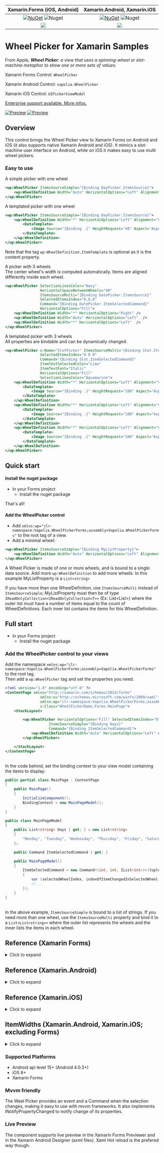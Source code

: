 | Xamarin.Forms (iOS, Android)| Xamarin.Android, Xamarin.iOS|
|:---------------------------:|:---------------------------:|
| [![NuGet][nuget-img]][nuget-link-forms]  ![Nuget](https://img.shields.io/nuget/dt/Vapolia.WheelPicker.Forms) | [![NuGet][nuget-img]][nuget-link]  ![Nuget](https://img.shields.io/nuget/dt/Vapolia.WheelPicker) |
| [![][demo-img]][demo-link] | [![][demo-img]][demo-link] |


# Wheel Picker for Xamarin Samples
From Apple, _**Wheel Picker**: a view that uses a spinning-wheel or slot-machine metaphor to show one or more sets of values_.

Xamarin Forms Control:
`WheelPicker`

Xamarin Android Control:
`vapolia.WheelPicker`

Xamarin iOS Control:
`UIPickerViewModel`

[Enterprise support available. More infos.](https://vapolia.eu)

[![Preview][video-img]][video-link]
[![Preview][video-img2]][video-link2]

[video-img]: https://i.vimeocdn.com/video/668500920.webp?mw=400&mh=540
[video-link]: https://vimeo.com/244170732
[nuget-img]: https://img.shields.io/nuget/v/Vapolia.WheelPicker
[nuget-link]: https://www.nuget.org/packages/Vapolia.WheelPicker/
[nuget-link-forms]: https://www.nuget.org/packages/Vapolia.WheelPicker.Forms/
[demo-img]: https://img.shields.io/badge/demo-source%20code-lightgrey.svg
[demo-link]: https://github.com/softlion/WheelPicker-Samples/tree/master/Demos
[video-img2]: https://i.imgur.com/BKTYa8G.png
[video-link2]: https://vimeo.com/488497139

## Overview

This control brings the Wheel Picker view to Xamarin Forms on Android and iOS (it also supports native Xamarin Android and iOS).
It mimics a slot-machine user interface on Android, while on iOS it makes easy to use multi wheel pickers.

### Easy to use

A simple picker with one wheel

```xml
<wp:WheelPicker ItemsSourceSimple="{Binding DayPicker.ItemsSource}">
    <wp:WheelDefinition Width="Auto" HorizontalOptions="Left" Alignment="Center" />
</wp:WheelPicker>
```

A templated picker with one wheel

```xml
<wp:WheelPicker ItemsSourceSimple="{Binding DayPicker.ItemsSource}">
    <wp:WheelDefinition Width="*" HorizontalOptions="Left" Alignment="Center" IsCircular="True" RowHeight="48">
        <DataTemplate>
            <Image Source="{Binding .}" HeightRequest="48" Aspect="AspectFill" />
        </DataTemplate>
    </wp:WheelDefinition>
</wp:WheelPicker>
```

Note that the tag `wp:WheelDefinition.ItemTemplate` is optional as it is the content property.


A picker with 3 wheels  
The center wheel's width is computed automatically. Items are aligned differently inside each wheel.

```xml
<wp:WheelPicker SelectionLinesColor="Navy" 
                HorizontalSpaceBetweenWheels="40" 
                ItemsSourceMulti="{Binding DatePicker.ItemsSource}"  
                SelectedItemsIndex="0,0,0" 
                Command="{Binding DatePicker.ItemSelectedCommand}"
                HorizontalOptions="Fill">
    <wp:WheelDefinition Width="*" HorizontalOptions="Right" />
    <wp:WheelDefinition Width="Auto" HorizontalOptions="Left"  />
    <wp:WheelDefinition Width="*" HorizontalOptions="Left"  />
</wp:WheelPicker>
```

A templated picker with 3 wheels  
All properties are bindable and can be dynamically changed.

```xml
<wp:WheelPicker x:Name="SlotPicker" ItemsSourceMulti="{Binding Slot.ItemsSource}" 
                SelectedItemsIndex="0 0 0"
                Command="{Binding Slot.ItemSelectedCommand}" 
                ItemTextSelectedColor="Lime"
                ItemTextFont="Italic"
                HorizontalOptions="Fill"
                SelectionLinesColor="Aquamarine">
    <wp:WheelDefinition Width="*" HorizontalOptions="Left" Alignment="Center" IsCircular="True" RowHeight="100">
        <DataTemplate>
            <Image Source="{Binding .}" HeightRequest="100" Aspect="AspectFit" />
        </DataTemplate>
    </wp:WheelDefinition>
    <wp:WheelDefinition Width="*" HorizontalOptions="Left" Alignment="Center" IsCircular="True" RowHeight="100">
        <DataTemplate>
            <Image Source="{Binding .}" HeightRequest="100" Aspect="AspectFit" />
        </DataTemplate>
    </wp:WheelDefinition>
    <wp:WheelDefinition Width="*" HorizontalOptions="Left" Alignment="Center" IsCircular="True" RowHeight="100">
        <DataTemplate>
            <Image Source="{Binding .}" HeightRequest="100" Aspect="AspectFit" />
        </DataTemplate>
    </wp:WheelDefinition>
</wp:WheelPicker>
```

## Quick start

#### Install the nuget package

- In your Forms project
  - Install the nuget package

That's all!

#### Add the WheelPicker control

- Add `xmlns:wp="clr-namespace:Vapolia.WheelPickerForms;assembly=Vapolia.WheelPickerForms"` to the root tag of a view.   
- Add a minimal wheel:

```xml
<wp:WheelPicker ItemsSourceSimple="{Binding MyListProperty}">
    <wp:WheelDefinition Width="Auto" HorizontalOptions="Left" Alignment="Center" />
</wp:WheelPicker>
```

A Wheel Picker is made of one or more wheels, and is bound to a single data source. Add more `wp:WheelDefinition` to add more wheels. In this example MyListProperty is a `List<string>`

If you have more than one WheelDefinition, use `ItemsSourceMulti` instead of `ItemsSourceSimple`; MyListProperty must then be of type `IReadOnlyCollection<IReadOnlyCollection<T>>` (Ex: List<List<string>>) where the outer list must have a number of items equal to the count of WheelDefinitions. Each inner list contains the items for this WheelDefinition.


## Full start

- In your Forms project
  - Install the nuget package


### Add the WheelPicker control to your views

Add the namespace `xmlns:wp="clr-namespace:Vapolia.WheelPickerForms;assembly=Vapolia.WheelPickerForms"` to the root tag.   
Then add a `wp:WheelPicker` tag and set the properties you need.

```xml
<?xml version="1.0" encoding="utf-8" ?>
<ContentPage xmlns="http://xamarin.com/schemas/2014/forms"
                xmlns:x="http://schemas.microsoft.com/winfx/2009/xaml"
                xmlns:wp="clr-namespace:Vapolia.WheelPickerForms;assembly=Vapolia.WheelPickerForms"
                x:Class="WheelPickerDemo.Forms.MainPage">
    <StackLayout>

        <wp:WheelPicker HorizontalOptions="Fill" SelectedItemsIndex="0"
                    ItemsSourceSimple="{Binding Days}" 
                    Command="{Binding ItemSelectedCommand}">
            <wp:WheelDefinition Width="Auto" HorizontalOptions="Left" Alignment="Center" />
        </wp:WheelPicker>

    </StackLayout>
</ContentPage>
```

<br/>In the code behind, set the binding context to your view model containing the items to display:

```csharp
public partial class MainPage : ContentPage
{
    public MainPage()
    {
        InitializeComponent();
        BindingContext = new MainPageModel();
    }
}

public class MainPageModel
{
    public List<string> Days { get; } = new List<string>
    {
        "Monday", "Tuesday", "Wednesday", "Thursday", "Friday", "Saturday", "Sunday",
    };

    public Command ItemSelectedCommand { get; }

    public MainPageModel() 
    {
        ItemSelectedCommand = new Command<(int, int, IList<int>)>(tuple =>
        {
            var (selectedWheelIndex, indexOfItemChangedInSelectedWheel, selectedItemsIndexes) = tuple;
            //...
        });
    }
}
```

<br/>In the above example, ```ItemsSourceSimple``` is bound to a list of strings. If you need more than one wheel, use the ```ItemsSourceMulti``` property and bind it to a ```List<List<string>>``` where the outer list represents the wheels and the inner lists the items in each wheel.


## Reference (Xamarin Forms)
<details><summary>Click to expand</summary>

**WheelPicker**

Definition  
- `IList<WheelDefinition>` **`WheelDefinitions`** Default Content
- `IReadOnlyCollection<IReadOnlyCollection<T>>` **`ItemsSourceMulti`** Ex: `List<ObservableCollection<string>>`.
- `IReadOnlyCollection<T>` **`ItemsSourceSimple`** Shortcut for ItemsSourceMulti with one wheel. Ex: `List<string>`.

Appearance  
- `double` **`HorizontalSpaceBetweenWheels`**
- `Color` **`SelectionLinesColor`**

Item appearance (when not using a templated item)  
- `Font` **`ItemTextFont`**
- `Color` **`ItemTextColor`**
- `Color` **`ItemTextSelectedColor`**

Selection  
- `IList<int>` **`SelectedItemsIndex`**
- `ICommand` **`Command`**
- `EventHandler<WheelChangedEventArgs>` **`SelectedItemIndexChanged`**
- `void` **`Spin`**`(int items, int wheelIndex = 0)` items: the number of item to spin

`SelectedItemsIndex` is a list of integer. Each integer represents the selected index inside a wheel. In XAML, you can use a space or comma separated string of integers.

**WheelDefinition**

- `GridLength` **`Width`**
- `WheelItemAlign` **`HorizontalOptions`**
- `WheelItemAlign` **`Alignment`**
- `bool` **`IsCircular`**
- `DataTemplate` **`ImageItemTemplate`**
- `double` **`RowHeight`**

When a wheel's `Width` is set to `Auto`, the control computes the max width of all strings in the data source (if object are strings).  When set to `*` (star), the wheel's width will be proportional to the remaining space. See the Xamarin Forms `Grid` control for more information about `GridLength`.

`HorizontalOptions` is used to align a wheel inside the available WheelPicker's width, if it is larger than the wheel's width.

`Alignment` is used to align the items inside a wheel.
</details>

## Reference (Xamarin.Android)
<details><summary>Click to expand</summary>

Sample usage in axml:

```xml
<?xml version="1.0" encoding="utf-8"?>
<LinearLayout xmlns:android="http://schemas.android.com/apk/res/android"
    xmlns:app="http://schemas.android.com/apk/res-auto"
    android:orientation="vertical"
    android:layout_width="match_parent"
    android:layout_height="match_parent">
    <vapolia.WheelPicker
        android:id="@+id/wheelView"
        app:itemWidths="* Auto *"
        app:itemAligns="Right Left Left"
        app:itemHeights="15dp 15dp 15dp"
        app:selectedItemTextColor="#ff228b22"
        app:wp_itemTextColor="#ffffb6c1"
        android:layout_width="match_parent"
        android:layout_height="wrap_content"
        android:background="#FFFFFF" />
</LinearLayout>
```

```csharp
var wheelView = FindViewById<WheelPicker>(Resource.Id.wheelView);
wheelView.SelectedItemIndexChanged += (sender, args) =>
{
    var text = $"Wheel {args.WheelIndex} selection changed to item index {args.SelectedItemIndex}";
};
wheelView.ItemsSource = new List<string> { "Monday", "Tuesday", "Wednesday" };
wheelView.SelectedItemsIndex = new [] { 0 };
```

**vapolia.WheelPicker**

Definition  
- object ItemsSource (either IReadOnlyCollection&lt;T&gt; or IReadOnlyCollection&lt;IReadOnlyCollection&lt;T&gt;&gt;)  
- IReadOnlyCollection&lt;T&gt; ItemsSourceSimple (shortcut for ItemsSourceMulti with one wheel)
- IReadOnlyCollection&lt;IReadOnlyCollection&lt;T&gt;&gt; ItemsSourceMulti
- int VisibleItemCount

WheelPicker Appearance  
- float HorizontalSpaceBetweenWheels  
- float VerticalSpaceBetweenItems  
- float ItemTextSize  
- Typeface ItemTextTypeface  
- Color ItemTextColor  
- Color ItemTextSelectedColor  
- bool ShowSelectionLines  
- float SelectionLinesThickness  
- Color SelectionLinesColor  
- bool HasFadingItems  
- bool IsCurved

Appearance of a wheel (a picker can have multiple wheels)
- string ItemWidths (width of each wheel, see ItemWidths chapter below)  
- IList&lt;GravityFlags&gt; Gravities  
- GravityFlags Gravity (shortcut for Gravities[0], used only when ItemWidths is set)  
- IList<double> ItemHeights

Appearance of items inside a wheel
- IList<WheelItemAlign> Alignments (same as gravities. Uses WheelItemAlign instead of GravityFlags)  
- WheelItemAlign ItemAlign (shortcut for ItemAligns[0])  
- IList<WheelItemAlign> ItemAligns

Selection  
- ICommand SelectedItemIndexChangedCommand  
- EventHandler&lt;WheelChangedEventArgs&gt; SelectedItemIndexChanged  
- int SelectedItemIndex (shortcut for SelectedItemsIndex[0])  
- IList&lt;int&gt; SelectedItemsIndex

Templating  
- ItemsSimpleTemplates (currently reserved, used by the xamarin forms renderer)

`SelectedItemsIndex` is a list of integer. Each integer represents the selected index inside a wheel.  
`ItemWidths`: see chapter below  
`Alignments` or `Gravities` is used to align a wheel inside the available WheelPicker's width, if it is larger than the wheel's width.  
`ItemAligns` is used to align the items inside a wheel.

</details>

## Reference (Xamarin.iOS)

<details><summary>Click to expand</summary>

On iOS, this library uses the native UIPickerView with a custom UIPickerViewModel to greatly simplify the use of this control.

Sample usage:

```csharp
var picker = new UIPickerView {ShowSelectionIndicator = true, BackgroundColor = UIColor.White};
var pickerViewModel = new WheelPickerModel(picker);
picker.Model = pickerViewModel;

pickerViewModel.ItemsSource = new [] { "Monday", "Tuesday", "Wednesday" };
pickerViewModel.SelectedItemsIndex = new [] { 0 };
pickerViewModel.ItemAligns = new List<WheelItemAlign> { WheelItemAlign.Left };
```

**Vapolia.WheelPickerIos.WheelPickerModel**

Definition  
- object ItemsSource (either IReadOnlyCollection&lt;T&gt; or IReadOnlyCollection&lt;IReadOnlyCollection&lt;T&gt;&gt;)  
- IReadOnlyCollection&lt;T&gt; ItemsSourceSimple (shortcut for ItemsSourceMulti with one wheel)  
- IReadOnlyCollection&lt;IReadOnlyCollection&lt;T&gt;&gt; ItemsSourceMulti

Appearance  
- nfloat HorizontalSpaceBetweenWheels

Item appearance  
- string ItemWidths  
- UIFont ItemFont  
- UIColor ItemTextColor  
- IList<WheelItemAlign> Alignments  
- IList<WheelItemAlign> ItemAligns

Selection  
- ICommand SelectedItemIndexChangedCommand  
- int SelectedItemIndex  (shortcut for SelectedItemsIndex[0])  
- IEnumerable<int> SelectedItemsIndex

Templating  
- ItemsSimpleTemplates (currently reserved, used by the xamarin forms renderer)

`SelectedItemsIndex` is a list of integer. Each integer represents the selected index inside a wheel.  
`ItemWidths`: see chapter below  
`Alignments` is used to align a wheel inside the available WheelPicker's width, if it is larger than the wheel's width.  
`ItemAligns` is used to align the items inside a wheel.

</details>

## ItemWidths (Xamarin.Android, Xamarin.iOS; excluding Forms)

<details><summary>Click to expand</summary>

`ItemWidths` is used to choose the width of each wheel. It is a space separated string consisting of a combination of float numbers, stars (optionally prepended with a float number), or the "Auto" string.
The total WheelPicker width is distributed between the wheels by respecting either :

- float number: the exact width
- Auto: the width of the largest string in ItemsSource for a given wheel (if ItemsSource contains strings)
- star: the remaining space not assigned by the above rules, distributed among the other wheels using the optional float number as a weight

Examples of ItemWidths:

- `"*"`: one wheel having the full width of WheelPicker
- `"* *"`: two wheels, each of the same width, exactly half of the width of the Wheel Picker
- `"* * *"`: three wheels, each of the same width, exactly one third of the width of the Wheel Picker
- `"100 2* *"`: three wheels, first has a `100` device pixel width, second is twice the size of the third, and `3*-100=width` of the WheelPicker, which resolves to `*=WheelPickerWidth-100`
- `"* Auto *"`: three wheels, the middle wheel's width is computed from the largest string in its items source (if items source contains strings).

</details>

### Supported Platforms
- Android api level 15+ (Android 4.0.3+)  
- iOS 8+
- Xamarin Forms

### Mvvm friendly
The Weel Picker provides an event and a Command when the selection changes, making it easy to use with mvvm frameworks. It also implements INotifyPropertyChanged to notify change of its properties.

### Live Preview
The component supports live preview in the Xamarin Forms Previewer and in the Xamarin Android Designer (axml files). Xaml Hot reload is the prefered way though.

